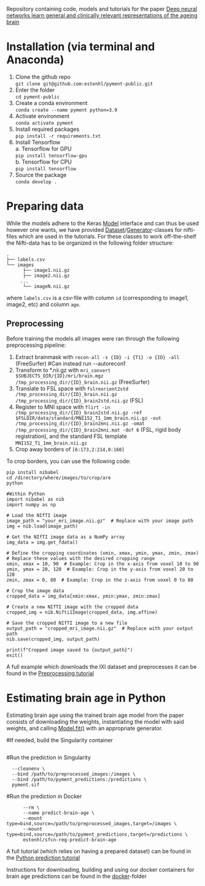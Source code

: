 Repository containing code, models and tutorials for the paper [Deep neural networks learn general and clinically relevant representations of the ageing brain](https://www.medrxiv.org/content/10.1101/2021.10.29.21265645v1)

# Installation (via terminal and Anaconda)

1. Clone the github repo<br />
```git clone git@github.com:estenhl/pyment-public.git```
2. Enter the folder<br />
```cd pyment-public```
3. Create a conda environment<br />
```conda create --name pyment python=3.9```
4. Activate environment<br />
```conda activate pyment```
5. Install required packages<br />
```pip install -r requirements.txt```
6. Install Tensorflow<br />
a. Tensorflow for GPU<br />
```pip install tensorflow-gpu```<br />
b. Tensorflow for CPU<br />
```pip install tensorflow```
6. Source the package<br />
```conda develop .```

# Preparing data
While the models adhere to the Keras [Model](https://www.tensorflow.org/api_docs/python/tf/keras/Model) interface and can thus be used however one wants, we have provided [Dataset](https://github.com/estenhl/pyment-public/blob/main/pyment/data/datasets/nifti_dataset.py)/[Generator](https://github.com/estenhl/pyment-public/blob/main/pyment/data/generators/async_nifti_generator.py)-classes for nifti-files which are used in the tutorials. For these classes to work off-the-shelf the Nifti-data has to be organized in the following folder structure:
```
.
├── labels.csv
└── images
      ├── image1.nii.gz
      ├── image2.nii.gz
     ...
      └── imageN.nii.gz
``` 
where ```labels.csv``` is a csv-file with column ```id``` (corresponding to image1, image2, etc) and column ```age```.

## Preprocessing
Before training the models all images were ran through the following preprocessing pipeline:

1. Extract brainmask with ```recon-all -s {ID} -i {T1} -o {ID} -all``` (FreeSurfer) #Can instead run --autorecon1
2. Transform to *.nii.gz with ```mri_convert $SUBJECTS_DIR/{ID}/mri/brain.mgz /tmp_processing_dir/{ID}_brain.nii.gz``` (FreeSurfer)
3. Translate to FSL space with ```fslreorient2std /tmp_processing_dir/{ID}_brain.nii.gz /tmp_processing_dir/{ID}_brain2std.nii.gz``` (FSL)
4. Register to MNI space with ```flirt -in /tmp_processing_dir/{ID}_brain2std.nii.gz -ref $FSLDIR/data/standard/MNI152_T1_1mm_brain.nii.gz -out /tmp_processing_dir/{ID}_brain2mni.nii.gz -omat /tmp_processing_dir/{ID}_brain2mni.mat -dof 6``` (FSL, rigid body registration), and the standard FSL template ```MNI152_T1_1mm_brain.nii.gz```
5. Crop away borders of ```[6:173,2:214,0:160]```

To crop borders, you can use the following code:

```#In a Bash terminal
pip install nibabel
cd /directory/where/images/to/crop/are
python

#Within Python
import nibabel as nib
import numpy as np

# Load the NIfTI image
image_path = "your_mri_image.nii.gz"  # Replace with your image path
img = nib.load(image_path)

# Get the NIfTI image data as a NumPy array
img_data = img.get_fdata()

# Define the cropping coordinates (xmin, xmax, ymin, ymax, zmin, zmax)
# Replace these values with the desired cropping range
xmin, xmax = 10, 90  # Example: Crop in the x-axis from voxel 10 to 90
ymin, ymax = 20, 120  # Example: Crop in the y-axis from voxel 20 to 120
zmin, zmax = 0, 80  # Example: Crop in the z-axis from voxel 0 to 80

# Crop the image data
cropped_data = img_data[xmin:xmax, ymin:ymax, zmin:zmax]

# Create a new NIfTI image with the cropped data
cropped_img = nib.Nifti1Image(cropped_data, img.affine)

# Save the cropped NIfTI image to a new file
output_path = "cropped_mri_image.nii.gz"  # Replace with your output path
nib.save(cropped_img, output_path)

print(f"Cropped image saved to {output_path}")
exit()
```
A full example which downloads the IXI dataset and preprocesses it can be found in the [Preprocessing tutorial](https://github.com/estenhl/pyment-public/blob/main/notebooks/Download%20and%20preprocess%20IXI.ipynb)

# Estimating brain age in Python
Estimating brain age using the trained brain age model from the paper consists of downloading the weights, instantiating the model with said weights, and calling [Model.fit()](https://www.tensorflow.org/api_docs/python/tf/keras/Model#predict) with an appropriate generator.

#If needed, build the Singularity container
```singularity build pyment.sif docker://estenhl/sfcn-reg-predict-brain-age
```
#Run the prediction in Singularity
```singularity run \
  --cleanenv \
  --bind /path/to/preprocessed_images:/images \
  --bind /path/to/pyment_predictions:/predictions \
  pyment.sif
```
#Run the prediction in Docker
```docker run \
      --rm \
      --name predict-brain-age \
      --mount type=bind,source=/path/to/preprocessed_images,target=/images \
      --mount type=bind,source=/path/to/pyment_predictions,target=/predictions \
      estenhl/sfcn-reg-predict-brain-age
```

A full tutorial (which relies on having a prepared dataset) can be found in the [Python prediction tutorial](https://github.com/estenhl/pyment-public/blob/main/notebooks/Encode%20dataset%20as%20feature%20vectors.ipynb)

Instructions for downloading, building and using our docker containers for brain age predictions can be found in the [docker](https://github.com/estenhl/pyment-public/tree/main/docker)-folder
